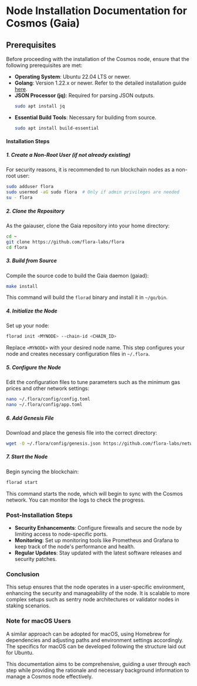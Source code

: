# Node Installation Documentation for Cosmos (Gaia)

## Prerequisites

Before proceeding with the installation of the Cosmos node, ensure that the following prerequisites are met:

- **Operating System**: Ubuntu 22.04 LTS or newer.
- **Golang**: Version 1.22.x or newer. Refer to the detailed installation guide [here](../prerequisites/install_golang.md).
- **JSON Processor (jq)**: Required for parsing JSON outputs.
  ```bash
  sudo apt install jq
  ```
- **Essential Build Tools**: Necessary for building from source.
  ```bash
  sudo apt install build-essential
  ```

#### Installation Steps

##### 1. Create a Non-Root User (if not already existing)

For security reasons, it is recommended to run blockchain nodes as a non-root user:

```bash
sudo adduser flora
sudo usermod -aG sudo flora  # Only if admin privileges are needed
su - flora
```

##### 2. Clone the Repository

As the gaiauser, clone the Gaia repository into your home directory:

```bash
cd ~
git clone https://github.com/flora-labs/flora
cd flora
```

##### 3. Build from Source

Compile the source code to build the Gaia daemon (gaiad):

```bash
make install
```

This command will build the `florad` binary and install it in `~/go/bin`.

##### 4. Initialize the Node

Set up your node:

```bash
florad init <MYNODE> --chain-id <CHAIN_ID>
```

Replace `<MYNODE>` with your desired node name. This step configures your node and creates necessary configuration files in `~/.flora`.

##### 5. Configure the Node

Edit the configuration files to tune parameters such as the minimum gas prices and other network settings:

```bash
nano ~/.flora/config/config.toml
nano ~/.flora/config/app.toml
```

##### 6. Add Genesis File

Download and place the genesis file into the correct directory:

```bash
wget -O ~/.flora/config/genesis.json https://github.com/flora-labs/networks/raw/main/flora-devnet-1/genesis.json
```

##### 7. Start the Node

Begin syncing the blockchain:

```bash
florad start
```

This command starts the node, which will begin to sync with the Cosmos network. You can monitor the logs to check the progress.

### Post-Installation Steps

- **Security Enhancements**: Configure firewalls and secure the node by limiting access to node-specific ports.
- **Monitoring**: Set up monitoring tools like Prometheus and Grafana to keep track of the node's performance and health.
- **Regular Updates**: Stay updated with the latest software releases and security patches.

### Conclusion

This setup ensures that the node operates in a user-specific environment, enhancing the security and manageability of the node. It is scalable to more complex setups such as sentry node architectures or validator nodes in staking scenarios.

### Note for macOS Users

A similar approach can be adopted for macOS, using Homebrew for dependencies and adjusting paths and environment settings accordingly. The specifics for macOS can be developed following the structure laid out for Ubuntu.

This documentation aims to be comprehensive, guiding a user through each step while providing the rationale and necessary background information to manage a Cosmos node effectively.
